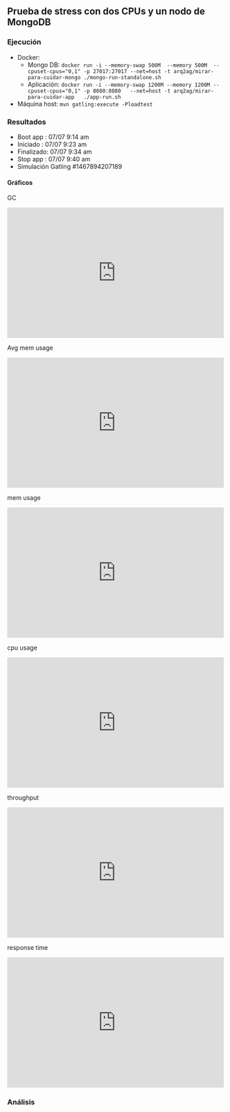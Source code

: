 ## Prueba de stress con dos CPUs y un nodo de MongoDB

### Ejecución

* Docker:
  * Mongo DB:   `docker run -i --memory-swap 500M  --memory 500M  --cpuset-cpus="0,1" -p 27017:27017 --net=host -t arq2ag/mirar-para-cuidar-mongo ./mongo-run-standalone.sh`
  * Aplicación: `docker run -i --memory-swap 1200M --memory 1200M --cpuset-cpus="0,1" -p 8080:8080   --net=host -t arq2ag/mirar-para-cuidar-app   ./app-run.sh`
* Máquina host: `mvn gatling:execute -Ploadtest`

### Resultados

* Boot app  : 07/07 9:14 am
* Iniciado  : 07/07 9:23 am
* Finalizado: 07/07 9:34 am
* Stop app  : 07/07 9:40 am
* Simulación Gatling \#1467894207189

#### Gráficos

GC
<iframe src="https://rpm.newrelic.com/public/charts/l4nDYEavmrx" width="500" height="300" scrolling="no" frameborder="no"></iframe>

Avg mem usage
<iframe src="https://rpm.newrelic.com/public/charts/egSQKGOY6Hq" width="500" height="300" scrolling="no" frameborder="no"></iframe>

mem usage
<iframe src="https://rpm.newrelic.com/public/charts/QzLjy2QBBb" width="500" height="300" scrolling="no" frameborder="no"></iframe>

cpu usage
<iframe src="https://rpm.newrelic.com/public/charts/aIabwBu9R32" width="500" height="300" scrolling="no" frameborder="no"></iframe>

throughput
<iframe src="https://rpm.newrelic.com/public/charts/9q0IvIGjUQO" width="500" height="300" scrolling="no" frameborder="no"></iframe>

response time
<iframe src="https://rpm.newrelic.com/public/charts/gtg2KSdAxEH" width="500" height="300" scrolling="no" frameborder="no"></iframe>



### Análisis
